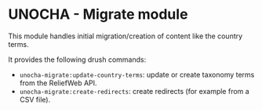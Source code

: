 UNOCHA - Migrate module
=====================

This module handles initial migration/creation of content like the country terms.

It provides the following drush commands:

- `unocha-migrate:update-country-terms`: update or create taxonomy terms from the ReliefWeb API.
- `unocha-migrate:create-redirects`: create redirects (for example from a CSV file).
